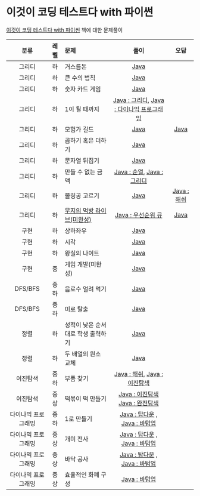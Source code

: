 # 이것이 코딩 테스트다 with 파이썬

[이것이 코딩 테스트다 with 파이썬](https://github.com/ndb796/python-for-coding-test) 책에 대한 문제풀이

|분류|레벨|문제|풀이|오답|
|:---:|:---:|:---|:---:|:---:|
|그리디|하|거스름돈|[Java](https://github.com/steven0301/Python-For-Coding-Test/blob/master/java-correct/change.java)||
|그리디|하|큰 수의 법칙|[Java](https://github.com/steven0301/Python-For-Coding-Test/blob/master/java-correct/large_number.java)||
|그리디|하|숫자 카드 게임|[Java](https://github.com/steven0301/Python-For-Coding-Test/blob/master/java-correct/card.java)||
|그리디|하|1이 될 때까지|[Java : 그리디](https://github.com/steven0301/Python-For-Coding-Test/blob/master/java-correct/make_one.java), [Java : 다이나믹 프로그래밍](https://github.com/steven0301/Python-For-Coding-Test/blob/master/java-correct/make_one.java)||
|그리디|하|모험가 길드|[Java](https://github.com/steven0301/Python-For-Coding-Test/blob/master/java-correct/adventurer.java)|[Java](https://github.com/steven0301/Python-For-Coding-Test/blob/master/java-wrong/adventurer.java)|
|그리디|하|곱하기 혹은 더하기|[Java](https://github.com/steven0301/Python-For-Coding-Test/blob/master/java-correct/multiple_or_add.java)||
|그리디|하|문자열 뒤집기|[Java](https://github.com/steven0301/Python-For-Coding-Test/blob/master/java-correct/letter_change.java)||
|그리디|하|만들 수 없는 금액|[Java : 순열](https://github.com/steven0301/Python-For-Coding-Test/blob/master/java-correct/unmakable_figure_permutation.java), [Java : 그리디](https://github.com/steven0301/Python-For-Coding-Test/blob/master/java-correct/unmakable_figure_greedy.java)||
|그리디|하|볼링공 고르기|[Java](https://github.com/steven0301/Python-For-Coding-Test/blob/master/java-correct/bowling_ball.java)|[Java : 해쉬](https://github.com/steven0301/Python-For-Coding-Test/blob/master/java-wrong/bowling_ball.java)|
|그리디|하|[무지의 먹방 라이브(미완성)](https://programmers.co.kr/learn/courses/30/lessons/42891)|[Java : 우선순위 큐](https://github.com/steven0301/Python-For-Coding-Test/blob/master/java-correct/muji_mukbang.java)|[Java](https://github.com/steven0301/Python-For-Coding-Test/blob/master/java-wrong/muji_mukbang.java)|
|구현|하|상하좌우|[Java](https://github.com/steven0301/Python-For-Coding-Test/blob/master/java-correct/up_down_left_right.java)||
|구현|하|시각|[Java](https://github.com/steven0301/Python-For-Coding-Test/blob/master/java-correct/time.java)||
|구현|하|왕실의 나이트|[Java](https://github.com/steven0301/Python-For-Coding-Test/blob/master/java-correct/knight.java)||
|구현|중|게임 개발(미완성)|[Java](https://github.com/steven0301/Python-For-Coding-Test/blob/master/java-correct/game_develop.java)||
|DFS/BFS|중하|음료수 얼려 먹기|[Java](https://github.com/steven0301/Python-For-Coding-Test/blob/master/java-correct/iced_beverage.java)||
|DFS/BFS|중하|미로 탈출|[Java](https://github.com/steven0301/Python-For-Coding-Test/blob/master/java-correct/maze.java)||
|정렬|하|성적이 낮은 순서대로 학생 출력하기|[Java](https://github.com/steven0301/Python-For-Coding-Test/blob/master/java-correct/score.java)||
|정렬|하|두 배열의 원소 교체|[Java](https://github.com/steven0301/Python-For-Coding-Test/blob/master/java-correct/replace.java)||
|이진탐색|중하|부품 찾기|[Java : 해쉬](https://github.com/steven0301/Python-For-Coding-Test/blob/master/java-correct/search_part_hashset.java), [Java : 이진탐색](https://github.com/steven0301/Python-For-Coding-Test/blob/master/java-correct/search_part_binary_search.java)||
|이진탐색|중상|떡볶이 떡 만들기|[Java : 이진탐색](https://github.com/steven0301/Python-For-Coding-Test/blob/master/java-correct/tteokbokki_binary_search.java)<br/> [Java : 완전탐색](https://github.com/steven0301/Python-For-Coding-Test/blob/master/java-correct/tteokbokki.java)||
|다이나믹 프로그래밍|중하|1로 만들기|[Java : 탑다운](https://github.com/steven0301/Python-For-Coding-Test/blob/master/java-correct/dp_make_one_topdown.java) , [Java : 바텀업](https://github.com/steven0301/Python-For-Coding-Test/blob/master/java-correct/dp_make_one_bottomup.java)||
|다이나믹 프로그래밍|중상|개미 전사|[Java : 탑다운](https://github.com/steven0301/Python-For-Coding-Test/blob/master/java-correct/ant_warrior_topdown.java) , [Java : 바텀업](https://github.com/steven0301/Python-For-Coding-Test/blob/master/java-correct/ant_warrior_bottomup.java)||
|다이나믹 프로그래밍|중상|바닥 공사|[Java : 탑다운](https://github.com/steven0301/Python-For-Coding-Test/blob/master/java-correct/floor_work_topdown.java) , [Java : 바텀업](https://github.com/steven0301/Python-For-Coding-Test/blob/master/java-correct/floor_work_bottomup.java)||
|다이나믹 프로그래밍|중상|효율적인 화폐 구성|[Java : 바텀업](https://github.com/steven0301/Python-For-Coding-Test/blob/master/java-correct/efficient_currency.java)||